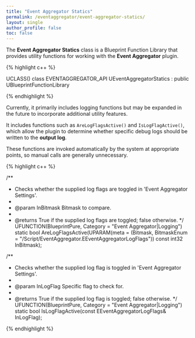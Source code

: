 ```yaml
---
title: "Event Aggregator Statics"
permalink: /eventaggregator/event-aggregator-statics/
layout: single
author_profile: false
toc: false
---
```


The **Event Aggregator Statics** class is a Blueprint Function Library that provides utility functions for working with the **Event Aggregator** plugin.

{% highlight c++ %}

UCLASS()
class EVENTAGGREGATOR_API UEventAggregatorStatics : public UBlueprintFunctionLibrary

{% endhighlight %}

Currently, it primarily includes logging functions but may be expanded in the future to incorporate additional utility features.

It includes functions such as `AreLogFlagsActive()` and `IsLogFlagActive()`, which allow the plugin to determine whether specific debug 
logs should be written to the **output log**.

These functions are invoked automatically by the system at appropriate points, so manual calls are generally unnecessary.

{% highlight c++ %}

/**
 * Checks whether the supplied log flags are toggled in 'Event Aggregator Settings'.
 *
 * @param InBitmask						Bitmask to compare.
 *
 * @returns True if the supplied log flags are toggled; false otherwise.
 */
UFUNCTION(BlueprintPure, Category = "Event Aggregator|Logging")
static bool AreLogFlagsActive(UPARAM(meta = (Bitmask, BitmaskEnum = "/Script/EventAggregator.EEventAggregatorLogFlags")) const int32 InBitmask);

/**
 * Checks whether the supplied log flag is toggled in 'Event Aggregator Settings'.
 *
 * @param InLogFlag						Specific flag to check for.
 *
 * @returns True if the supplied log flag is toggled; false otherwise.
 */
UFUNCTION(BlueprintPure, Category = "Event Aggregator|Logging")
static bool IsLogFlagActive(const EEventAggregatorLogFlags& InLogFlag);

{% endhighlight %}